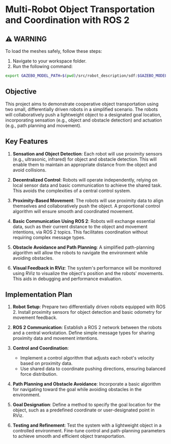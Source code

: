 # Multi-Robot Object Transportation and Coordination with ROS 2

## ⚠ WARNING

To load the meshes safely, follow these steps:

1. Navigate to your workspace folder.
2. Run the following command:

```bash
export GAZEBO_MODEL_PATH=$(pwd)/src/robot_description/sdf:$GAZEBO_MODEL_PATH
```


## Objective

This project aims to demonstrate cooperative object transportation using two small, differentially driven robots in a simplified scenario. The robots will collaboratively push a lightweight object to a designated goal location, incorporating sensation (e.g., object and obstacle detection) and actuation (e.g., path planning and movement).

## Key Features

1. **Sensation and Object Detection**:
   Each robot will use proximity sensors (e.g., ultrasonic, infrared) for object and obstacle detection. This will enable them to maintain an appropriate distance from the object and avoid collisions.

2. **Decentralized Control**:
   Robots will operate independently, relying on local sensor data and basic communication to achieve the shared task. This avoids the complexities of a central control system.

3. **Proximity-Based Movement**:
   The robots will use proximity data to align themselves and collaboratively push the object. A proportional control algorithm will ensure smooth and coordinated movement.

4. **Basic Communication Using ROS 2**:
   Robots will exchange essential data, such as their current distance to the object and movement intentions, via ROS 2 topics. This facilitates coordination without requiring complex message types.

5. **Obstacle Avoidance and Path Planning**:
   A simplified path-planning algorithm will allow the robots to navigate the environment while avoiding obstacles.

6. **Visual Feedback in RViz**:
   The system's performance will be monitored using RViz to visualize the object's position and the robots' movements. This aids in debugging and performance evaluation.

## Implementation Plan

1. **Robot Setup**:
   Prepare two differentially driven robots equipped with ROS 2. Install proximity sensors for object detection and basic odometry for movement feedback.

2. **ROS 2 Communication**:
   Establish a ROS 2 network between the robots and a central workstation. Define simple message types for sharing proximity data and movement intentions.

3. **Control and Coordination**:

   - Implement a control algorithm that adjusts each robot's velocity based on proximity data.
   - Use shared data to coordinate pushing directions, ensuring balanced force distribution.

4. **Path Planning and Obstacle Avoidance**:
   Incorporate a basic algorithm for navigating toward the goal while avoiding obstacles in the environment.

5. **Goal Designation**:
   Define a method to specify the goal location for the object, such as a predefined coordinate or user-designated point in RViz.

6. **Testing and Refinement**:
   Test the system with a lightweight object in a controlled environment. Fine-tune control and path-planning parameters to achieve smooth and efficient object transportation.
```

